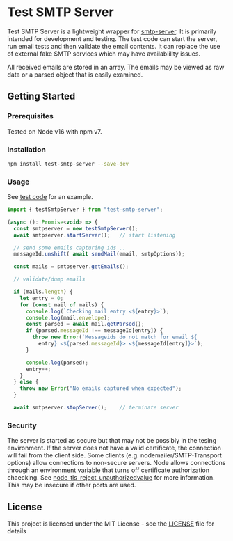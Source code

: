 # Test SMTP Server

Test SMTP Server is a lightweight wrapper for
[smtp-server](<https://nodemailer.com/extras/smtp-server/>).
It is primarily intended for development and testing.  The test code can start the server, run email tests and then validate the email contents.  It can replace the use of external fake SMTP services which may have availablility issues.

All received emails are stored in an array.  The emails may be viewed as raw data or a parsed object that is easily examined.

## Getting Started

### Prerequisites

Tested on Node v16 with npm v7.

### Installation

```sh
npm install test-smtp-server --save-dev
```

### Usage

See [test code](https://github.com/webstech/test-smtp-server/test/index.ts) for an example.

```js
import { testSmtpServer } from "test-smtp-server";

(async (): Promise<void> => {
  const smtpserver = new testSmtpServer();
  await smtpserver.startServer();   // start listening

  // send some emails capturing ids ..
  messageId.unshift( await sendMail(email, smtpOptions));

  const mails = smtpserver.getEmails();

  // validate/dump emails

  if (mails.length) {
    let entry = 0;
    for (const mail of mails) {
      console.log(`Checking mail entry <${entry}>`);
      console.log(mail.envelope);
      const parsed = await mail.getParsed();
      if (parsed.messageId !== messageId[entry]) {
        throw new Error(`Messageids do not match for email ${
          entry} <${parsed.messageId}> <${messageId[entry]}>`);
      }

      console.log(parsed);
      entry++;
    }
  } else {
    throw new Error("No emails captured when expected");
  }

  await smtpserver.stopServer();    // terminate server
```

### Security

The server is started as secure but that may not be possibly in the tesing
environment.  If the server does not have a valid certificate, the connection
will fail from the client side. Some clients (e.g. nodemailer/SMTP-Transport options)
allow connections to non-secure servers.  Node allows connections through an
environment variable that turns off certificate authorization chaecking.  See
[node_tls_reject_unauthorizedvalue](https://nodejs.org/api/cli.html#node_tls_reject_unauthorizedvalue)
for more information.  This may be insecure if other ports are used.

## License

This project is licensed under the MIT License - see the [LICENSE](LICENSE) file for details

